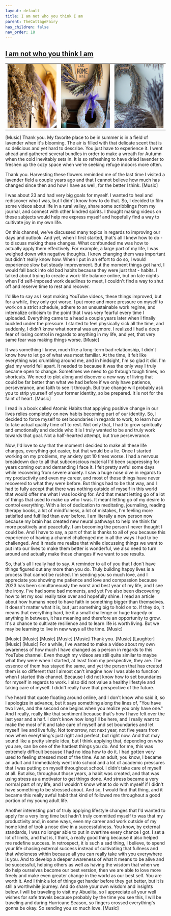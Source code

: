 ```yaml
---
layout: default
title: I am not who you think I am
parent: TheCottageFairy
has_children: false
nav_order: 18
---
```


## [I am not who you think I am](https://www.youtube.com/watch?v=QHfuiT1Y7Hw)

<div>
<table align="center">
	<tr>
		<td align="center">
			<img src="../../assets/cottage_fairy_ai_generated_photos/I_am_not_who_you_think_I_am-[QHfuiT1Y7Hw]/generated_00.png" height="200" width="200"/>
		</td>
		<td align="center">
			<img src="../../assets/cottage_fairy_ai_generated_photos/I_am_not_who_you_think_I_am-[QHfuiT1Y7Hw]/generated_01.png" height="200" width="200"/>
		</td>
		<td align="center">
			<img src="../../assets/cottage_fairy_ai_generated_photos/I_am_not_who_you_think_I_am-[QHfuiT1Y7Hw]/generated_02.png" height="200" width="200"/>
		</td>
	</tr>
</table>
</div>

[Music] Thank you. My favorite place to be in summer is in a field of lavender when it's blooming. The air is filled with that delicate scent that is so delicious and yet hard to describe. You just have to experience it. I went ahead and gathered several bundles in order to make a wreath for Autumn when the cold inevitably sets in. It is so refreshing to have dried lavender to freshen up the cozy space when we're seeking refuge indoors more often.

Thank you. Harvesting these flowers reminded me of the last time I visited a lavender field a couple years ago and that I cannot believe how much has changed since then and how I have as well, for the better I think. [Music]

I was about 23 and had very big goals for myself. I wanted to heal and rediscover who I was, but I didn't know how to do that. So, I decided to film some videos about life in a rural valley, share some scribblings from my journal, and connect with other kindred spirits. I thought making videos on these subjects would help me express myself and hopefully find a way to cultivate joy in my own life.

On this channel, we've discussed many topics in regards to improving our days and outlook. And yet, when I first started, that's all I knew how to do - to discuss making these changes. What confounded me was how to actually apply them effectively. For example, a large part of my life, I was weighed down with negative thoughts. I knew changing them was important but didn't really know how. When I put in an effort to do so, I would experience slow but steady improvement. But the moment things got hard, I would fall back into old bad habits because they were just that - habits. I talked about trying to create a work-life balance online, but on late nights when I'd self-imposed work deadlines to meet, I couldn't find a way to shut off and reserve time to rest and recover.

I'd like to say as I kept making YouTube videos, these things improved, but for a while, they only got worse. I put more and more pressure on myself to work on a strict schedule, adhere to an unsustainable work regime, and internalize criticism to the point that I was very fearful every time I uploaded. Everything came to a head a couple years later when I finally buckled under the pressure. I started to feel physically sick all the time, and suddenly, I didn't know what normal was anymore. I realized I had a deep fear of losing control in regards to anything in my life, and yet, that very same fear was making things worse. [Music]

It was something I knew, much like a long-term bad relationship, I didn't know how to let go of what was most familiar. At the time, it felt like everything was crumbling around me, and in hindsight, I'm so glad it did. I'm glad my world fell apart. It needed to because it was the only way I truly became open to change. Sometimes we need to go through tough times, no shortcuts. We need to plot along and discover a new way of living that could be far better than what we had before if we only have patience, perseverance, and faith to see it through. But true change will probably ask you to strip yourself of your former identity, so be prepared. It is not for the faint of heart. [Music]

I read in a book called Atomic Habits that applying positive change in our lives relies completely on new habits becoming part of our identity. So, I decided to force myself to set boundaries in regards to work, to learn how to take actual quality time off to rest. Not only that, I had to grow spiritually and emotionally and decide who it is I truly wanted to be and truly work towards that goal. Not a half-hearted attempt, but true perseverance.

Now, I'd love to say that the moment I decided to make all these life changes, everything got easier, but that would be a lie. Once I started working on my problems, my anxiety got 10 times worse. I had a nervous breakdown due to all that subconscious material I'd been suppressing for years coming out and demanding I face it. I felt pretty awful some days while recovering from severe anxiety. I saw a huge nose dive in regards to my productivity and even my career, and most of those things have never recovered to what they were before. But things had to be that way, and I had to fully accept that there was nothing outside of myself in this world that would offer me what I was looking for. And that meant letting go of a lot of things that used to make up who I was. It meant letting go of my desire to control everything. With a lot of dedication to meditating, journaling, reading therapy books, a lot of mindfulness, a lot of mistakes, I'm feeling more satisfied and fulfilled than ever before. I am literally a new person now because my brain has created new neural pathways to help me think far more positively and peacefully. I am becoming the person I never thought I could be. And I have to say, a part of that is thanks to all of you because this experience of having a channel challenged me in all the ways I had to be challenged. And it made me realize that while discussing things we want to put into our lives to make them better is wonderful, we also need to turn around and actually make those changes if we want to see results.

So, that's all I really had to say. A reminder to all of you that I don't have things figured out any more than you do. Truly building happy lives is a process that cannot be rushed. I'm sending you so much love, and I appreciate you showing me patience and love and compassion because 2023 has been simultaneously the worst and best year of my life, and I see the irony. I've had some bad moments, and yet I've also been discovering how to let my soul really take over and hopefully shine. I read an article about how humans need to have faith in something bigger than themselves. It doesn't matter what it is, but just something big to hold on to. If they do, it means that everything hard, be it a small challenge or huge tragedy or anything in between, it has meaning and therefore an opportunity to grow. It's a chance to cultivate resilience and to learn life is worth living. But we may be learning to live in new ways all the time. [Music]

[Music] [Music] [Music] [Music] [Music] Thank you. [Music] [Laughter] [Music] [Music] For a while, I've wanted to make a video about my own awareness of how much I have changed as a person in regards to this YouTube channel. Even though my videos are still quite similar to maybe what they were when I started, at least from my perspective, they are. The essence of them has stayed the same, and yet the person that has created them is so different that I almost can't imagine how I was able to function when I started this channel. Because I did not know how to set boundaries for myself in regards to work. I also did not value a healthy lifestyle and taking care of myself. I didn't really have that perspective of the future.

I've heard that quote floating around online, and I don't know who said it, so I apologize in advance, but it says something along the lines of, "You have two lives, and the second one begins when you realize you only have one." And I really, really like that sentiment because that's how I have felt over the last year and a half. I don't know how long I'll be here, and I really want to make the most of it and take care of myself and set boundaries and let myself live and live fully. Not tomorrow, not next year, not five years from now when everything's just right and perfect, but right now. And that may sound like a pretty simple idea, but I think applying that, depending on who you are, can be one of the hardest things you do. And for me, this was extremely difficult because I had no idea how to do it. I had gotten very used to feeling stressed most of the time. As an adult, you know, I became an adult and I immediately went into school and a lot of academic pressures that I was putting on myself throughout school. I didn't take care of myself at all. But also, throughout those years, a habit was created, and that was using stress as a motivator to get things done. And stress became a very normal part of my life, and I wouldn't know what to do with myself if I didn't have something to be stressed about. And so, I would find that thing, and it became this really awful habit that kind of followed me throughout a good portion of my young adult life.

Another interesting part of truly applying lifestyle changes that I'd wanted to apply for a very long time but hadn't truly committed myself to was that my productivity and, in some ways, even my career and work outside of my home kind of took a nose dive in a successfulness. You know, by external standards, I was no longer able to put in overtime every chance I got. I set a lot of limits, and that is, I think, a really good thing because it also helped me redefine success. In retrospect, it is such a sad thing, I believe, to spend your life chasing external success instead of cultivating that fullness and that wholeness within because all you can really take with you everywhere is you. And to develop a deeper awareness of what it means to be alive and be successful, helping others as well as having the wisdom that when we do help ourselves become our best version, then we are able to love more freely and make even greater change in the world as our best self. You are worth it. And I think a lot of things get harder before they get better, but it is still a worthwhile journey. And do share your own wisdom and insights below. I will be traveling to visit my Abuelita, so I appreciate all your well wishes for safe travels because probably by the time you see this, I will be traveling and during Hurricane Season, so fingers crossed everything's gonna be okay. So sending you so much love. [Music]